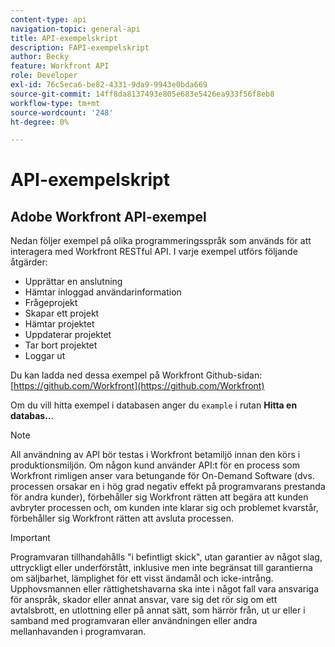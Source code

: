 ```yaml
---
content-type: api
navigation-topic: general-api
title: API-exempelskript
description: FAPI-exempelskript
author: Becky
feature: Workfront API
role: Developer
exl-id: 76c5eca6-be82-4331-9da9-9943e0bda669
source-git-commit: 14ff8da8137493e805e683e5426ea933f56f8eb8
workflow-type: tm+mt
source-wordcount: '248'
ht-degree: 0%

---
```



# API-exempelskript

## Adobe Workfront API-exempel

Nedan följer exempel på olika programmeringsspråk som används för att interagera med Workfront RESTful API. I varje exempel utförs följande åtgärder:

* Upprättar en anslutning
* Hämtar inloggad användarinformation
* Frågeprojekt
* Skapar ett projekt
* Hämtar projektet
* Uppdaterar projektet
* Tar bort projektet
* Loggar ut

Du kan ladda ned dessa exempel på Workfront Github-sidan:  [https://github.com/Workfront](https://github.com/Workfront)

Om du vill hitta exempel i databasen anger du `example` i rutan **Hitta en databas..**.

>[!NOTE]
>
>All användning av API bör testas i Workfront betamiljö innan den körs i produktionsmiljön. Om någon kund använder API:t för en process som Workfront rimligen anser vara betungande för On-Demand Software (dvs. processen orsakar en i hög grad negativ effekt på programvarans prestanda för andra kunder), förbehåller sig Workfront rätten att begära att kunden avbryter processen och, om kunden inte klarar sig och problemet kvarstår, förbehåller sig Workfront rätten att avsluta processen.

>[!IMPORTANT]
>
>Programvaran tillhandahålls &quot;i befintligt skick&quot;, utan garantier av något slag, uttryckligt eller underförstått, inklusive men inte begränsat till garantierna om säljbarhet, lämplighet för ett visst ändamål och icke-intrång. Upphovsmannen eller rättighetshavarna ska inte i något fall vara ansvariga för anspråk, skador eller annat ansvar, vare sig det rör sig om ett avtalsbrott, en utlottning eller på annat sätt, som härrör från, ut ur eller i samband med programvaran eller användningen eller andra mellanhavanden i programvaran.
